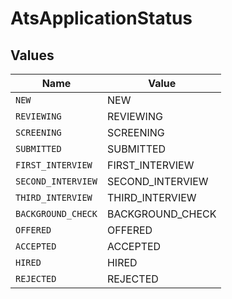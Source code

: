 # AtsApplicationStatus


## Values

| Name               | Value              |
| ------------------ | ------------------ |
| `NEW`              | NEW                |
| `REVIEWING`        | REVIEWING          |
| `SCREENING`        | SCREENING          |
| `SUBMITTED`        | SUBMITTED          |
| `FIRST_INTERVIEW`  | FIRST_INTERVIEW    |
| `SECOND_INTERVIEW` | SECOND_INTERVIEW   |
| `THIRD_INTERVIEW`  | THIRD_INTERVIEW    |
| `BACKGROUND_CHECK` | BACKGROUND_CHECK   |
| `OFFERED`          | OFFERED            |
| `ACCEPTED`         | ACCEPTED           |
| `HIRED`            | HIRED              |
| `REJECTED`         | REJECTED           |